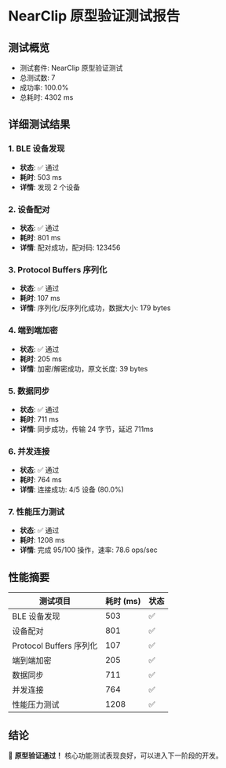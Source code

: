 # NearClip 原型验证测试报告

## 测试概览
- 测试套件: NearClip 原型验证测试
- 总测试数: 7
- 成功率: 100.0%
- 总耗时: 4302 ms

## 详细测试结果

### 1. BLE 设备发现
- **状态**: ✅ 通过
- **耗时**: 503 ms
- **详情**: 发现 2 个设备

### 2. 设备配对
- **状态**: ✅ 通过
- **耗时**: 801 ms
- **详情**: 配对成功，配对码: 123456

### 3. Protocol Buffers 序列化
- **状态**: ✅ 通过
- **耗时**: 107 ms
- **详情**: 序列化/反序列化成功，数据大小: 179 bytes

### 4. 端到端加密
- **状态**: ✅ 通过
- **耗时**: 205 ms
- **详情**: 加密/解密成功，原文长度: 39 bytes

### 5. 数据同步
- **状态**: ✅ 通过
- **耗时**: 711 ms
- **详情**: 同步成功，传输 24 字节，延迟 711ms

### 6. 并发连接
- **状态**: ✅ 通过
- **耗时**: 764 ms
- **详情**: 连接成功: 4/5 设备 (80.0%)

### 7. 性能压力测试
- **状态**: ✅ 通过
- **耗时**: 1208 ms
- **详情**: 完成 95/100 操作，速率: 78.6 ops/sec

## 性能摘要

| 测试项目 | 耗时 (ms) | 状态 |
|---------|-----------|------|
| BLE 设备发现 | 503 | ✅ |
| 设备配对 | 801 | ✅ |
| Protocol Buffers 序列化 | 107 | ✅ |
| 端到端加密 | 205 | ✅ |
| 数据同步 | 711 | ✅ |
| 并发连接 | 764 | ✅ |
| 性能压力测试 | 1208 | ✅ |

## 结论

🎉 **原型验证通过！** 核心功能测试表现良好，可以进入下一阶段的开发。
